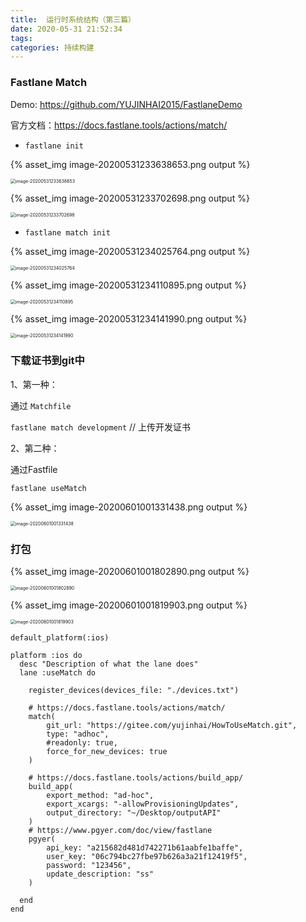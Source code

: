 ```yaml
---
title:  运行时系统结构（第三篇）
date: 2020-05-31 21:52:34
tags:
categories: 持续构建
---
```

### Fastlane Match



Demo: https://github.com/YUJINHAI2015/FastlaneDemo

官方文档：https://docs.fastlane.tools/actions/match/



- `fastlane init`

{% asset_img image-20200531233638653.png output %}

<img src="/Users/yujinhai/Library/Application Support/typora-user-images/image-20200531233638653.png" alt="image-20200531233638653" style="zoom:50%;" />



{% asset_img image-20200531233702698.png output %}



<img src="/Users/yujinhai/Library/Application Support/typora-user-images/image-20200531233702698.png" alt="image-20200531233702698" style="zoom:50%;" />



- `fastlane match init`

{% asset_img image-20200531234025764.png output %}



<img src="/Users/yujinhai/Library/Application Support/typora-user-images/image-20200531234025764.png" alt="image-20200531234025764" style="zoom:50%;" />

{% asset_img image-20200531234110895.png output %}



<img src="/Users/yujinhai/Library/Application Support/typora-user-images/image-20200531234110895.png" alt="image-20200531234110895" style="zoom:50%;" />

{% asset_img image-20200531234141990.png output %}



<img src="/Users/yujinhai/Library/Application Support/typora-user-images/image-20200531234141990.png" alt="image-20200531234141990" style="zoom:50%;" />



### 下载证书到git中

1、第一种：

通过 `Matchfile`

`fastlane match development` // 上传开发证书

2、第二种：

通过Fastfile

`fastlane useMatch`

{% asset_img image-20200601001331438.png output %}



<img src="/Users/yujinhai/Library/Application Support/typora-user-images/image-20200601001331438.png" alt="image-20200601001331438" style="zoom:50%;" />





### 打包

{% asset_img image-20200601001802890.png output %}



<img src="/Users/yujinhai/Library/Application Support/typora-user-images/image-20200601001802890.png" alt="image-20200601001802890" style="zoom:50%;" />



{% asset_img image-20200601001819903.png output %}



<img src="/Users/yujinhai/Library/Application Support/typora-user-images/image-20200601001819903.png" alt="image-20200601001819903" style="zoom:50%;" />





```
default_platform(:ios)

platform :ios do
  desc "Description of what the lane does"
  lane :useMatch do

	register_devices(devices_file: "./devices.txt")

	# https://docs.fastlane.tools/actions/match/
	match(
		git_url: "https://gitee.com/yujinhai/HowToUseMatch.git",
		type: "adhoc",
		#readonly: true,
		force_for_new_devices: true
	)    

	# https://docs.fastlane.tools/actions/build_app/
  	build_app(
		export_method: "ad-hoc",
	 	export_xcargs: "-allowProvisioningUpdates", 
		output_directory: "~/Desktop/outputAPI"
	)
	# https://www.pgyer.com/doc/view/fastlane
	pgyer(
		api_key: "a215682d481d742271b61aabfe1baffe", 
		user_key: "06c794bc27fbe97b626a3a21f12419f5",
		password: "123456", 
		update_description: "ss"
	)

  end
end

```









